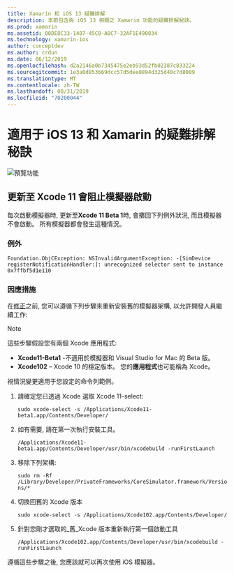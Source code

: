```yaml
---
title: Xamarin 和 iOS 13 疑難排解
description: 本節包含與 iOS 13 相關之 Xamarin 功能的疑難排解秘訣。
ms.prod: xamarin
ms.assetid: 00DE8C33-1407-45C0-A0C7-32AF1E490034
ms.technology: xamarin-ios
author: conceptdev
ms.author: crdun
ms.date: 06/12/2019
ms.openlocfilehash: d2a2146a0b7345475e2eb93d52fb02387c833224
ms.sourcegitcommit: 1e3a0d853669dcc57d5dee0894d325d40c7d8009
ms.translationtype: MT
ms.contentlocale: zh-TW
ms.lasthandoff: 08/31/2019
ms.locfileid: "70200044"
---
```

# <a name="troubleshooting-tips-for-ios-13-and-xamarinios"></a>適用于 iOS 13 和 Xamarin 的疑難排解秘訣

![預覽功能](~/media/shared/preview.png)

## <a name="updating-to-xcode-11-stops-the-simulator-from-launching"></a>更新至 Xcode 11 會阻止模擬器啟動

每次啟動模擬器時, 更新至**Xcode 11 Beta 1**時, 會擲回下列例外狀況, 而且模擬器不會啟動。 所有模擬器都會發生這種情況。

### <a name="exception"></a>例外

`Foundation.ObjCException: NSInvalidArgumentException: -[SimDevice registerNotificationHandler:]: unrecognized selector sent to instance 0x7ffbf5d1e110`

### <a name="workaround"></a>因應措施

在[修正](https://github.com/xamarin/xamarin-macios/issues/6216)之前, 您可以遵循下列步驟來重新安裝舊的模擬器架構, 以允許開發人員繼續工作:

> [!NOTE]
> 這些步驟假設您有兩個 Xcode 應用程式:
> - **Xcode11-Beta1** -不適用於模擬器和 Visual Studio for Mac 的 Beta 版。
> - **Xcode102** – Xcode 10 的穩定版本。 您的**應用程式**也可能稱為 Xcode。
>
> 視情況變更適用于您設定的命令列範例。

1. 請確定您已透過 Xcode 選取 Xcode 11-select:

   `sudo xcode-select -s /Applications/Xcode11-beta1.app/Contents/Developer/`

2. 如有需要, 請在第一次執行安裝工具。

    `/Applications/Xcode11-beta1.app/Contents/Developer/usr/bin/xcodebuild -runFirstLaunch`

3. 移除下列架構:

    `sudo rm -Rf  /Library/Developer/PrivateFrameworks/CoreSimulator.framework/Versions/*`

4. 切換回舊的 Xcode 版本

   `sudo xcode-select -s /Applications/Xcode102.app/Contents/Developer/`

5. 針對您剛才選取的_舊_Xcode 版本重新執行第一個啟動工具

   `/Applications/Xcode102.app/Contents/Developer/usr/bin/xcodebuild -runFirstLaunch`

遵循這些步驟之後, 您應該就可以再次使用 iOS 模擬器。
